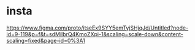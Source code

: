 # insta
https://www.figma.com/proto/itseEx9SYY5emTyjSHjqJd/Untitled?node-id=9-119&p=f&t=sdMilbrQ4KmoZXpi-1&scaling=scale-down&content-scaling=fixed&page-id=0%3A1
